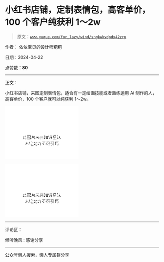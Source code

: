 # 小红书店铺，定制表情包，高客单价，100 个客户纯获利 1～2w

> 原文：[`www.yuque.com/for_lazy/wind/sngkwkvdpdx42zrp`](https://www.yuque.com/for_lazy/wind/sngkwkvdpdx42zrp)

作者： 依依宝贝的设计师粑粑

日期：2024-04-22

点赞数：**80**

* * *

正文：

小红书店铺，来图定制表情包，适合有一定绘画技能或者熟练运用 Ai 制作的人，高客单价，100 个客户就可以纯获利 1～2w。

![](img/edd85458bb6d02ee764ba992753f27fc.png)

![](img/675a25589a8eec3bc95cbee8df0868a8.png)

* * *

评论区：

倾听晚风 : 感谢分享

* * *

公众号懒人搜索，懒人专属群分享